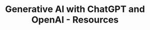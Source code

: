 ---
layout: resources
title: Generative AI with ChatGPT and OpenAI - Resources
resources:
  - title: Download PDF - Slides
    description: Download the slides and have them ready.
    url: 'https://in28minutes.com/downloads/23-generative-ai-with-chatgpt-openai/01-in28minutes-presentation-generative-ai-with-chatgpt-openai.pdf'
  - title: Download Code Examples
    description: Download and have this ready. We will use the code examples during the course.
    url: 'https://in28minutes.com/downloads/23-generative-ai-with-chatgpt-openai/downloads.zip'
  - title: Optional - Subscribe
    description: Read our Monthly Cloud and DevOps Newsletter. Published on LinkedIn. Every Month.
    icon: lni-linkedin
    url: 'https://www.linkedin.com/newsletters/6978624731038023681/'
---